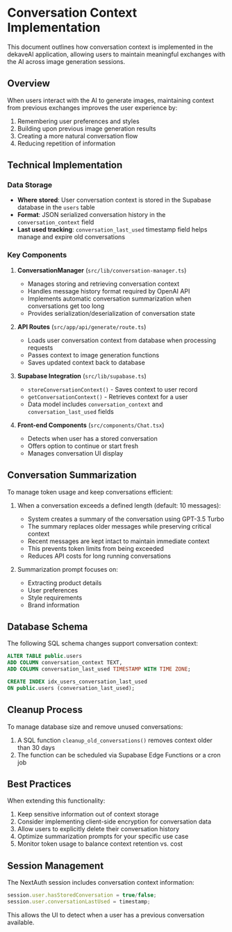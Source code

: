 # Conversation Context Implementation

This document outlines how conversation context is implemented in the dekaveAI application, allowing users to maintain meaningful exchanges with the AI across image generation sessions.

## Overview

When users interact with the AI to generate images, maintaining context from previous exchanges improves the user experience by:

1. Remembering user preferences and styles
2. Building upon previous image generation results
3. Creating a more natural conversation flow
4. Reducing repetition of information

## Technical Implementation

### Data Storage

- **Where stored**: User conversation context is stored in the Supabase database in the `users` table
- **Format**: JSON serialized conversation history in the `conversation_context` field
- **Last used tracking**: `conversation_last_used` timestamp field helps manage and expire old conversations

### Key Components

1. **ConversationManager** (`src/lib/conversation-manager.ts`)
   - Manages storing and retrieving conversation context
   - Handles message history format required by OpenAI API
   - Implements automatic conversation summarization when conversations get too long
   - Provides serialization/deserialization of conversation state

2. **API Routes** (`src/app/api/generate/route.ts`)
   - Loads user conversation context from database when processing requests
   - Passes context to image generation functions
   - Saves updated context back to database

3. **Supabase Integration** (`src/lib/supabase.ts`)
   - `storeConversationContext()` - Saves context to user record
   - `getConversationContext()` - Retrieves context for a user
   - Data model includes `conversation_context` and `conversation_last_used` fields

4. **Front-end Components** (`src/components/Chat.tsx`)
   - Detects when user has a stored conversation
   - Offers option to continue or start fresh
   - Manages conversation UI display

## Conversation Summarization

To manage token usage and keep conversations efficient:

1. When a conversation exceeds a defined length (default: 10 messages):
   - System creates a summary of the conversation using GPT-3.5 Turbo
   - The summary replaces older messages while preserving critical context
   - Recent messages are kept intact to maintain immediate context
   - This prevents token limits from being exceeded
   - Reduces API costs for long running conversations

2. Summarization prompt focuses on:
   - Extracting product details
   - User preferences
   - Style requirements
   - Brand information

## Database Schema

The following SQL schema changes support conversation context:

```sql
ALTER TABLE public.users 
ADD COLUMN conversation_context TEXT,
ADD COLUMN conversation_last_used TIMESTAMP WITH TIME ZONE;

CREATE INDEX idx_users_conversation_last_used 
ON public.users (conversation_last_used);
```

## Cleanup Process

To manage database size and remove unused conversations:

1. A SQL function `cleanup_old_conversations()` removes context older than 30 days
2. The function can be scheduled via Supabase Edge Functions or a cron job

## Best Practices

When extending this functionality:

1. Keep sensitive information out of context storage
2. Consider implementing client-side encryption for conversation data
3. Allow users to explicitly delete their conversation history
4. Optimize summarization prompts for your specific use case
5. Monitor token usage to balance context retention vs. cost

## Session Management

The NextAuth session includes conversation context information:

```typescript
session.user.hasStoredConversation = true/false;
session.user.conversationLastUsed = timestamp;
```

This allows the UI to detect when a user has a previous conversation available. 